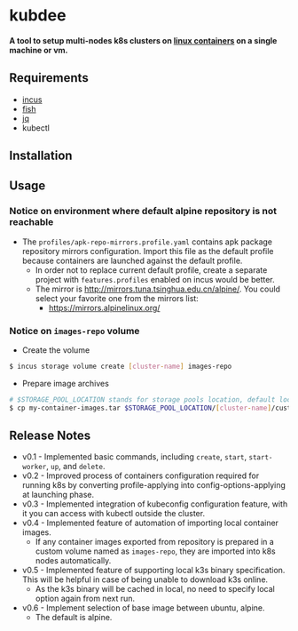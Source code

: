 # kubdee
#### A tool to setup multi-nodes k8s clusters on [linux containers](https://linuxcontainers.org/) on a single machine or vm.

## Requirements
* [incus](https://github.com/lxc/incus)
* [fish](https://github.com/fish-shell/fish-shell)
* [jq](https://stedolan.github.io/jq/)
* kubectl

## Installation


## Usage

### Notice on environment where default alpine repository is not reachable
* The `profiles/apk-repo-mirrors.profile.yaml` contains apk package repository mirrors configuration. Import this file as the default profile because containers are launched against the default profile.
  * In order not to replace current default profile, create a separate project with `features.profiles` enabled on incus would be better.
  * The mirror is http://mirrors.tuna.tsinghua.edu.cn/alpine/. You could select your favorite one from the mirrors list:
    * https://mirrors.alpinelinux.org/

### Notice on `images-repo` volume
* Create the volume
```sh
$ incus storage volume create [cluster-name] images-repo
```
* Prepare image archives
```sh
# $STORAGE_POOL_LOCATION stands for storage pools location, default location is /var/lib/incus/storage-pools
$ cp my-container-images.tar $STORAGE_POOL_LOCATION/[cluster-name]/custom/default_images-repo
``` 

## Release Notes
* v0.1 - Implemented basic commands, including `create`, `start`, `start-worker`, `up`, and `delete`.
* v0.2 - Improved process of containers configuration required for running k8s by converting profile-applying into config-options-applying at launching phase.
* v0.3 - Implemented integration of kubeconfig configuration feature, with it you can access with kubectl outside the cluster.
* v0.4 - Implemented feature of automation of importing local container images. 
  * If any container images exported from repository is prepared in a custom volume named as `images-repo`, they are imported into k8s nodes automatically.
* v0.5 - Implemented feature of supporting local k3s binary specification. This will be helpful in case of being unable to download k3s online. 
  * As the k3s binary will be cached in local, no need to specify local option again from next run.
* v0.6 - Implement selection of base image between ubuntu, alpine.
  * The default is alpine.